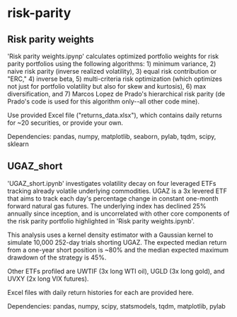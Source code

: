 # risk-parity

## Risk parity weights

'Risk parity weights.ipynp' calculates optimized portfolio weights for risk parity portfolios using the following algorithms: 1) minimum variance, 2) naive risk parity (inverse realized volatility), 3) equal risk contribution or "ERC," 4) inverse beta, 5) multi-criteria risk optimization (which optimizes not just for portfolio volatility but also for skew and kurtosis), 6) max diversification, and 7) Marcos Lopez de Prado's hierarchical risk parity (de Prado's code is used for this algorithm only--all other code mine). 

Use provided Excel file ("returns_data.xlsx"), which contains daily returns for ~20 securities, or provide your own. 

Dependencies: pandas, numpy, matplotlib, seaborn, pylab, tqdm, scipy, sklearn


## UGAZ_short

'UGAZ_short.ipynb' investigates volatility decay on four leveraged ETFs tracking already volatile underlying commodities. UGAZ is a 3x levered ETF that aims to track each day's percentage change in constant one-month forward natural gas futures. The underlying index has declined 25% annually since inception, and is uncorrelated with other core components of the risk parity portfolio highlighted in 'Risk parity weights.ipynb'. 

This analysis uses a kernel density estimator with a Gaussian kernel to simulate 10,000 252-day trials shorting UGAZ. The expected median return from a one-year short position is ~80% and the median expected maximum drawdown of the strategy is 45%. 

Other ETFs profiled are UWTIF (3x long WTI oil), UGLD (3x long gold), and UVXY (2x long VIX futures). 

Excel files with daily return histories for each are provided here. 

Dependencies: pandas, numpy, scipy, statsmodels, tqdm, matplotlib, pylab


